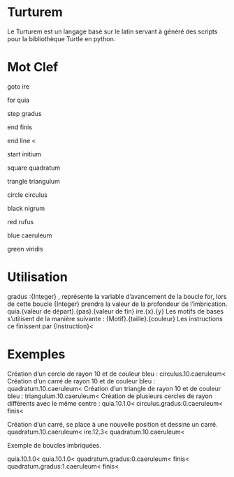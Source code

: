 Turturem
========

Le Turturem est un langage basé sur le latin servant à généré des scripts pour la bibliothèque Turtle en python.

Mot Clef
========
goto	ire

for	quia

step	gradus

end	finis

end line	<

start	initium

square	quadratum

trangle	triangulum

circle	circulus

black	nigrum

red	rufus

blue	caeruleum

green	viridis


Utilisation
========
gradus :{Integer} , représente la variable d’avancement de la boucle for, lors de cette boucle {Integer} prendra la valeur de la profondeur de l’imbrication. 
quia.{valeur de départ}.{pas}.{valeur de fin}
ire.{x}.{y}
Les motifs de bases s’utilisent de la manière suivante :
	{Motif}.{taille}.{couleur}
Les instructions ce finissent par 
	{Instruction}<




Exemples
========
Création d’un cercle de rayon 10 et de couleur bleu :
circulus.10.caeruleum<
Création d’un carré de rayon 10 et de couleur bleu :
	quadratum.10.caeruleum<
Création d’un triangle de rayon 10 et de couleur bleu :
triangulum.10.caeruleum<
Création de plusieurs cercles de rayon différents avec le même centre :
	quia.10.1.0<
	circulus.gradus:0.caeruleum<
	finis<

Création d’un carré, se place à une nouvelle position et dessine un carré.
quadratum.10.caeruleum<
	ire.12.3<
	quadratum.10.caeruleum<

Exemple de boucles imbriquées.

quia.10.1.0<
	quia.10.1.0<
	quadratum.gradus:0.caeruleum<
	finis<
	quadratum.gradus:1.caeruleum<
	finis<
